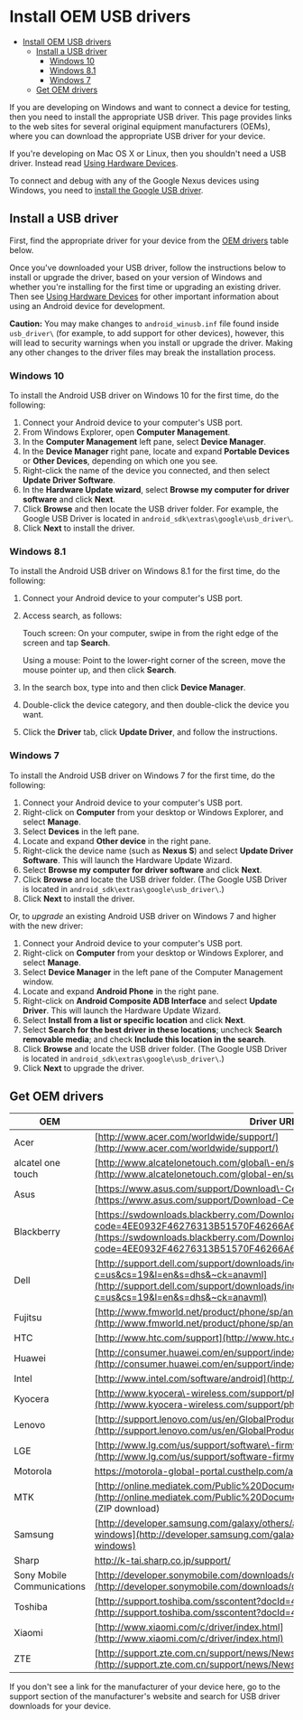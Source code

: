 # Install OEM USB drivers

- [Install OEM USB drivers](#install-oem-usb-drivers)
  - [Install a USB driver](#install-a-usb-driver)
    - [Windows 10](#windows-10)
    - [Windows 8.1](#windows-81)
    - [Windows 7](#windows-7)
  - [Get OEM drivers](#get-oem-drivers)

If you are developing on Windows and want to connect a device for testing, then you need to install the appropriate USB driver. This page provides links to the web sites for several original equipment manufacturers (OEMs), where you can download the appropriate USB driver for your device.

If you're developing on Mac OS X or Linux, then you shouldn't need a USB driver. Instead read [Using Hardware Devices](https://developer.android.com/tools/device).

To connect and debug with any of the Google Nexus devices using Windows, you need to [install the Google USB driver](https://developer.android.com/studio/run/win-usb).

## Install a USB driver

First, find the appropriate driver for your device from the [OEM drivers](#Drivers) table below.

Once you've downloaded your USB driver, follow the instructions below to install or upgrade the driver, based on your version of Windows and whether you're installing for the first time or upgrading an existing driver. Then see [Using Hardware Devices](https://developer.android.com/tools/device) for other important information about using an Android device for development.

**Caution:** You may make changes to `android_winusb.inf` file found inside `usb_driver\` (for example, to add support for other devices), however, this will lead to security warnings when you install or upgrade the driver. Making any other changes to the driver files may break the installation process.

### Windows 10

To install the Android USB driver on Windows 10 for the first time, do the following:

1.  Connect your Android device to your computer's USB port.
2.  From Windows Explorer, open **Computer Management**.
3.  In the **Computer Management** left pane, select **Device Manager**.
4.  In the **Device Manager** right pane, locate and expand **Portable Devices** or **Other Devices**, depending on which one you see.
5.  Right\-click the name of the device you connected, and then select **Update Driver Software**.
6.  In the **Hardware Update wizard**, select **Browse my computer for driver software** and click **Next**.
7.  Click **Browse** and then locate the USB driver folder. For example, the Google USB Driver is located in `android_sdk\extras\google\usb_driver\`.
8.  Click **Next** to install the driver.

### Windows 8.1

To install the Android USB driver on Windows 8.1 for the first time, do the following:

1.  Connect your Android device to your computer's USB port.
2.  Access search, as follows:

    Touch screen: On your computer, swipe in from the right edge of the screen and tap **Search**.

    Using a mouse: Point to the lower\-right corner of the screen, move the mouse pointer up, and then click **Search**.

3.  In the search box, type into and then click **Device Manager**.
4.  Double\-click the device category, and then double\-click the device you want.
5.  Click the **Driver** tab, click **Update Driver**, and follow the instructions.

### Windows 7

To install the Android USB driver on Windows 7 for the first time, do the following:

1.  Connect your Android device to your computer's USB port.
2.  Right\-click on **Computer** from your desktop or Windows Explorer, and select **Manage**.
3.  Select **Devices** in the left pane.
4.  Locate and expand **Other device** in the right pane.
5.  Right\-click the device name (such as **Nexus S**) and select **Update Driver Software**. This will launch the Hardware Update Wizard.
6.  Select **Browse my computer for driver software** and click **Next**.
7.  Click **Browse** and locate the USB driver folder. (The Google USB Driver is located in `android_sdk\extras\google\usb_driver\`.)
8.  Click **Next** to install the driver.

Or, to *upgrade* an existing Android USB driver on Windows 7 and higher with the new driver:

1.  Connect your Android device to your computer's USB port.
2.  Right\-click on **Computer** from your desktop or Windows Explorer, and select **Manage**.
3.  Select **Device Manager** in the left pane of the Computer Management window.
4.  Locate and expand **Android Phone** in the right pane.
5.  Right\-click on **Android Composite ADB Interface** and select **Update Driver**. This will launch the Hardware Update Wizard.
6.  Select **Install from a list or specific location** and click **Next**.
7.  Select **Search for the best driver in these locations**; uncheck **Search removable media**; and check **Include this location in the search**.
8.  Click **Browse** and locate the USB driver folder. (The Google USB Driver is located in `android_sdk\extras\google\usb_driver\`.)
9.  Click **Next** to upgrade the driver.

## Get OEM drivers

| OEM | Driver URL |
| --- | --- |
| Acer | [http://www.acer.com/worldwide/support/](http://www.acer.com/worldwide/support/) |
| alcatel one touch | [http://www.alcatelonetouch.com/global\-en/support/](http://www.alcatelonetouch.com/global-en/support/) |
| Asus | [https://www.asus.com/support/Download\-Center/](https://www.asus.com/support/Download-Center/) |
| Blackberry | [https://swdownloads.blackberry.com/Downloads/entry.do?code=4EE0932F46276313B51570F46266A608](https://swdownloads.blackberry.com/Downloads/entry.do?code=4EE0932F46276313B51570F46266A608) |
| Dell | [http://support.dell.com/support/downloads/index.aspx?c=us&cs=19&l=en&s=dhs&~ck=anavml](http://support.dell.com/support/downloads/index.aspx?c=us&cs=19&l=en&s=dhs&~ck=anavml) |
| Fujitsu | [http://www.fmworld.net/product/phone/sp/android/develop/](http://www.fmworld.net/product/phone/sp/android/develop/) |
| HTC | [http://www.htc.com/support](http://www.htc.com/support) |
| Huawei | [http://consumer.huawei.com/en/support/index.htm](http://consumer.huawei.com/en/support/index.htm) |
| Intel | [http://www.intel.com/software/android](http://www.intel.com/software/android) |
| Kyocera | [http://www.kyocera\-wireless.com/support/phone\_drivers.htm](http://www.kyocera-wireless.com/support/phone_drivers.htm) |
| Lenovo | [http://support.lenovo.com/us/en/GlobalProductSelector](http://support.lenovo.com/us/en/GlobalProductSelector) |
| LGE | [http://www.lg.com/us/support/software\-firmware](http://www.lg.com/us/support/software-firmware) |
| Motorola | [https://motorola\-global\-portal.custhelp.com/app/answers/detail/a\_id/88481/](https://motorola-global-portal.custhelp.com/app/answers/detail/a_id/88481) |
| MTK | [http://online.mediatek.com/Public%20Documents/MTK\_Android\_USB\_Driver.zip](http://online.mediatek.com/Public%20Documents/MTK_Android_USB_Driver.zip) (ZIP download) |
| Samsung | [http://developer.samsung.com/galaxy/others/android\-usb\-driver\-for\-windows](http://developer.samsung.com/galaxy/others/android-usb-driver-for-windows) |
| Sharp | [http://k\-tai.sharp.co.jp/support/](http://k-tai.sharp.co.jp/support/) |
| Sony Mobile Communications | [http://developer.sonymobile.com/downloads/drivers/](http://developer.sonymobile.com/downloads/drivers/) |
| Toshiba | [http://support.toshiba.com/sscontent?docId=4001814](http://support.toshiba.com/sscontent?docId=4001814) |
| Xiaomi | [http://www.xiaomi.com/c/driver/index.html](http://www.xiaomi.com/c/driver/index.html) |
| ZTE | [http://support.zte.com.cn/support/news/NewsDetail.aspx?newsId=1000442](http://support.zte.com.cn/support/news/NewsDetail.aspx?newsId=1000442) |

If you don't see a link for the manufacturer of your device here, go to the support section of the manufacturer's website and search for USB driver downloads for your device.
